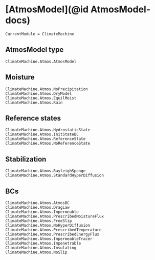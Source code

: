 # [AtmosModel](@id AtmosModel-docs)

```@meta
CurrentModule = ClimateMachine
```

## AtmosModel type

```@docs
ClimateMachine.Atmos.AtmosModel
```

## Moisture

```@docs
ClimateMachine.Atmos.NoPrecipitation
ClimateMachine.Atmos.DryModel
ClimateMachine.Atmos.EquilMoist
ClimateMachine.Atmos.Rain
```

## Reference states

```@docs
ClimateMachine.Atmos.HydrostaticState
ClimateMachine.Atmos.InitStateBC
ClimateMachine.Atmos.ReferenceState
ClimateMachine.Atmos.NoReferenceState
```

## Stabilization

```@docs
ClimateMachine.Atmos.RayleighSponge
ClimateMachine.Atmos.StandardHyperDiffusion
```

## BCs

```@docs
ClimateMachine.Atmos.AtmosBC
ClimateMachine.Atmos.DragLaw
ClimateMachine.Atmos.Impermeable
ClimateMachine.Atmos.PrescribedMoistureFlux
ClimateMachine.Atmos.FreeSlip
ClimateMachine.Atmos.NoHyperDiffusion
ClimateMachine.Atmos.PrescribedTemperature
ClimateMachine.Atmos.PrescribedEnergyFlux
ClimateMachine.Atmos.ImpermeableTracer
ClimateMachine.Atmos.Impenetrable
ClimateMachine.Atmos.Insulating
ClimateMachine.Atmos.NoSlip
```
